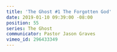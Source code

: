 ```yaml
---
title: 'The Ghost #1 The Forgotten God'
date: 2019-01-10 09:39:00 -08:00
position: 55
series: The Ghost
communicator: Pastor Jason Graves
vimeo_id: 296433349
---
```


